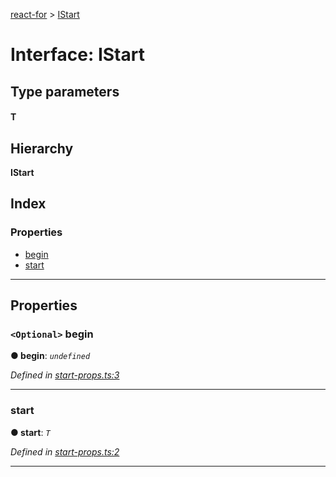 [react-for](../README.md) > [IStart](../interfaces/istart.md)

# Interface: IStart

## Type parameters
#### T 
## Hierarchy

**IStart**

## Index

### Properties

* [begin](istart.md#begin)
* [start](istart.md#start)

---

## Properties

<a id="begin"></a>

### `<Optional>` begin

**● begin**: *`undefined`*

*Defined in [start-props.ts:3](https://github.com/MJez29/react-for/blob/0d6ab00/src/start-props.ts#L3)*

___
<a id="start"></a>

###  start

**● start**: *`T`*

*Defined in [start-props.ts:2](https://github.com/MJez29/react-for/blob/0d6ab00/src/start-props.ts#L2)*

___

